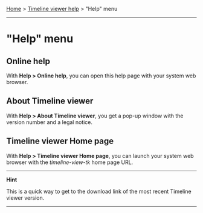 [Home](..) > [Timeline viewer help](index.md) > "Help" menu

---

# "Help" menu

## Online help

With **Help > Online help**, you can open this help page with your system web browser.

## About Timeline viewer

With **Help > About Timeline viewer**, you get a pop-up window with the version number
and a legal notice.

## Timeline viewer Home page

With **Help > Timeline viewer Home page**, you can launch your system web browser 
with the *timeline-view-tk* home page URL.

---

**Hint**

This is a quick way to get to the download link of the most recent 
Timeline viewer version.

---
